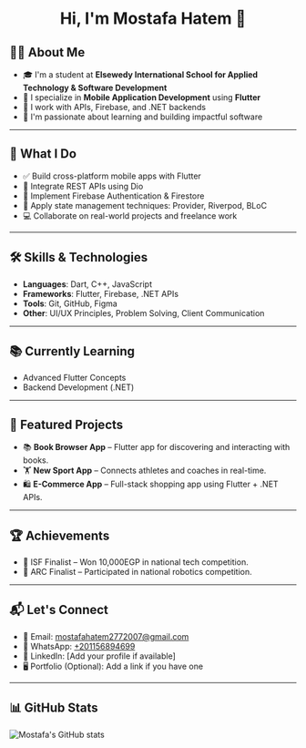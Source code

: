 <h1 align="center">Hi, I'm Mostafa Hatem 👋</h1>

## 👨‍💻 About Me

- 🎓 I'm a student at **Elsewedy International School for Applied Technology & Software Development**
- 📱 I specialize in **Mobile Application Development** using **Flutter**
- 🔁 I work with APIs, Firebase, and .NET backends
- 🔬 I'm passionate about learning and building impactful software

---

## 💼 What I Do

- ✅ Build cross-platform mobile apps with Flutter
- 🔁 Integrate REST APIs using Dio
- 🔐 Implement Firebase Authentication & Firestore
- 🧠 Apply state management techniques: Provider, Riverpod, BLoC
- 💻 Collaborate on real-world projects and freelance work

---

## 🛠️ Skills & Technologies

- **Languages**: Dart, C++, JavaScript
- **Frameworks**: Flutter, Firebase, .NET APIs
- **Tools**: Git, GitHub, Figma
- **Other**: UI/UX Principles, Problem Solving, Client Communication

---

## 📚 Currently Learning

- Advanced Flutter Concepts
- Backend Development (.NET)

---

## 🚀 Featured Projects

- 📚 **Book Browser App** – Flutter app for discovering and interacting with books.
- 🏋️ **New Sport App** – Connects athletes and coaches in real-time.
- 🛍️ **E-Commerce App** – Full-stack shopping app using Flutter + .NET APIs.

---

## 🏆 Achievements

- 🥇 ISF Finalist – Won 10,000EGP in national tech competition.
- 🤖 ARC Finalist – Participated in national robotics competition.

---

## 📬 Let's Connect

- 📧 Email: [mostafahatem2772007@gmail.com](mailto:mostafahatem2772007@gmail.com)
- 📱 WhatsApp: [+201156894699](https://wa.me/201156894699)
- 💼 LinkedIn: [Add your profile if available]
- 🖥️ Portfolio (Optional): Add a link if you have one

---

## 📊 GitHub Stats

![Mostafa's GitHub stats](https://github-readme-stats.vercel.app/api?username=mostafahatem&show_icons=true&theme=github_dark)
